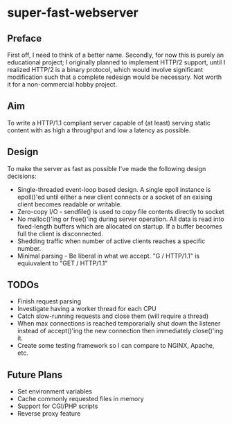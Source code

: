 super-fast-webserver
====================

Preface
-------

First off, I need to think of a better name. Secondly, for now this is purely an educational project; I originally planned to implement HTTP/2
support, until I realized HTTP/2 is a binary protocol, which would involve significant modification such that a complete redesign would be necessary. Not worth it for a non-commercial hobby project.

Aim
---

To write a HTTP/1.1 compliant server capable of (at least) serving static content with as high a throughput and low a latency as possible.

Design
------

To make the server as fast as possible I've made the following design decisions:

* Single-threaded event-loop based design. A single epoll instance is epoll()'ed until either a new client connects or a socket of an exising client becomes readable or writable.
* Zero-copy I/O - sendfile() is used to copy file contents directly to socket
* No malloc()'ing or free()'ing during server operation. All data is read into fixed-length buffers which are allocated on startup. If a buffer becomes full the client is disconnected.
* Shedding traffic when number of active clients reaches a specific number.
* Minimal parsing - Be liberal in what we accept. "G / HTTP/1.1" is equiuvalent to "GET / HTTP/1.1"

TODOs
-----

* Finish request parsing
* Investigate having a worker thread for each CPU
* Catch slow-running requests and close them (will require a thread)
* When max connections is reached temporarially shut down the listener instead of accept()'ing the new connection then immediately close()'ing it.
* Create some testing framework so I can compare to NGINX, Apache, etc.

Future Plans
------------

* Set environment variables
* Cache commonly requested files in memory
* Support for CGI/PHP scripts
* Reverse proxy feature
